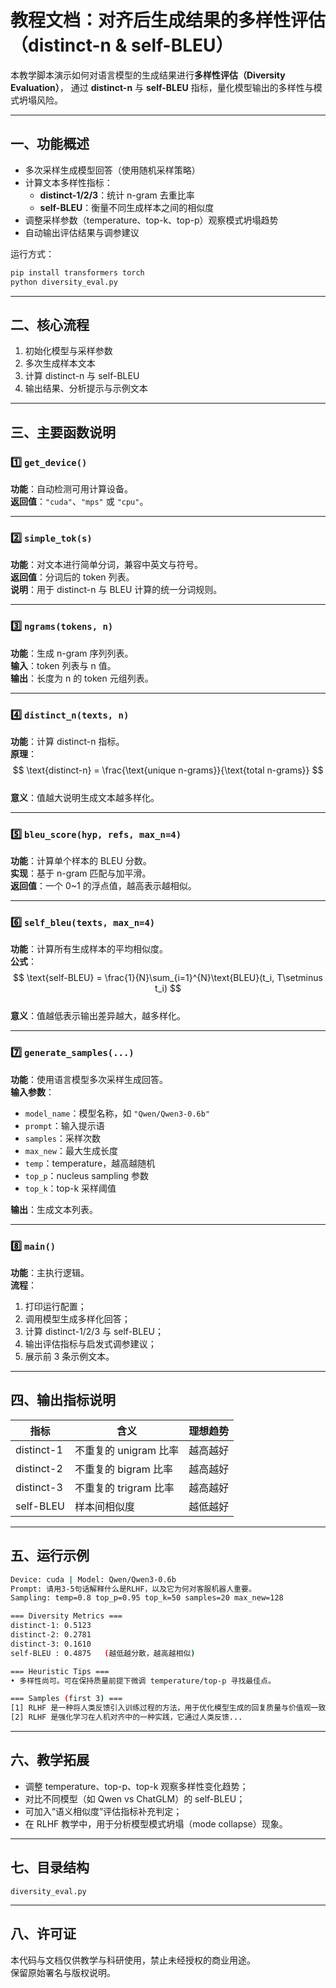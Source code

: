 
# 教程文档：对齐后生成结果的多样性评估（distinct-n & self-BLEU）

本教学脚本演示如何对语言模型的生成结果进行**多样性评估（Diversity Evaluation）**，
通过 **distinct-n** 与 **self-BLEU** 指标，量化模型输出的多样性与模式坍塌风险。

---

## 一、功能概述

- 多次采样生成模型回答（使用随机采样策略）  
- 计算文本多样性指标：
  - **distinct-1/2/3**：统计 n-gram 去重比率
  - **self-BLEU**：衡量不同生成样本之间的相似度
- 调整采样参数（temperature、top-k、top-p）观察模式坍塌趋势
- 自动输出评估结果与调参建议

运行方式：
```bash
pip install transformers torch
python diversity_eval.py
```

---

## 二、核心流程

1. 初始化模型与采样参数  
2. 多次生成样本文本  
3. 计算 distinct-n 与 self-BLEU  
4. 输出结果、分析提示与示例文本

---

## 三、主要函数说明

### 1️⃣ `get_device()`
**功能**：自动检测可用计算设备。  
**返回值**：`"cuda"`、`"mps"` 或 `"cpu"`。

---

### 2️⃣ `simple_tok(s)`
**功能**：对文本进行简单分词，兼容中英文与符号。  
**返回值**：分词后的 token 列表。  
**说明**：用于 distinct-n 与 BLEU 计算的统一分词规则。

---

### 3️⃣ `ngrams(tokens, n)`
**功能**：生成 n-gram 序列列表。  
**输入**：token 列表与 n 值。  
**输出**：长度为 n 的 token 元组列表。

---

### 4️⃣ `distinct_n(texts, n)`
**功能**：计算 distinct-n 指标。  
**原理**：
$$
\text{distinct-n} = \frac{\text{unique n-grams}}{\text{total n-grams}}
$$  
**意义**：值越大说明生成文本越多样化。

---

### 5️⃣ `bleu_score(hyp, refs, max_n=4)`
**功能**：计算单个样本的 BLEU 分数。  
**实现**：基于 n-gram 匹配与加平滑。  
**返回值**：一个 0~1 的浮点值，越高表示越相似。

---

### 6️⃣ `self_bleu(texts, max_n=4)`
**功能**：计算所有生成样本的平均相似度。  
**公式**：
$$
\text{self-BLEU} = \frac{1}{N}\sum_{i=1}^{N}\text{BLEU}(t_i, T\setminus t_i)
$$  
**意义**：值越低表示输出差异越大，越多样化。

---

### 7️⃣ `generate_samples(...)`
**功能**：使用语言模型多次采样生成回答。  
**输入参数**：
- `model_name`：模型名称，如 `"Qwen/Qwen3-0.6b"`  
- `prompt`：输入提示语  
- `samples`：采样次数  
- `max_new`：最大生成长度  
- `temp`：temperature，越高越随机  
- `top_p`：nucleus sampling 参数  
- `top_k`：top-k 采样阈值  

**输出**：生成文本列表。

---

### 8️⃣ `main()`
**功能**：主执行逻辑。  
**流程**：
1. 打印运行配置；  
2. 调用模型生成多样化回答；  
3. 计算 distinct-1/2/3 与 self-BLEU；  
4. 输出评估指标与启发式调参建议；  
5. 展示前 3 条示例文本。

---

## 四、输出指标说明

| 指标 | 含义 | 理想趋势 |
|------|------|-----------|
| distinct-1 | 不重复的 unigram 比率 | 越高越好 |
| distinct-2 | 不重复的 bigram 比率 | 越高越好 |
| distinct-3 | 不重复的 trigram 比率 | 越高越好 |
| self-BLEU | 样本间相似度 | 越低越好 |

---

## 五、运行示例

```bash
Device: cuda | Model: Qwen/Qwen3-0.6b
Prompt: 请用3-5句话解释什么是RLHF，以及它为何对客服机器人重要。
Sampling: temp=0.8 top_p=0.95 top_k=50 samples=20 max_new=128

=== Diversity Metrics ===
distinct-1: 0.5123
distinct-2: 0.2781
distinct-3: 0.1610
self-BLEU : 0.4875   (越低越分散，越高越相似)

=== Heuristic Tips ===
• 多样性尚可。可在保持质量前提下微调 temperature/top-p 寻找最佳点。

=== Samples (first 3) ===
[1] RLHF 是一种将人类反馈引入训练过程的方法，用于优化模型生成的回复质量与价值观一致性。
[2] RLHF 是强化学习在人机对齐中的一种实践，它通过人类反馈...
```

---

## 六、教学拓展

- 调整 temperature、top-p、top-k 观察多样性变化趋势；  
- 对比不同模型（如 Qwen vs ChatGLM）的 self-BLEU；  
- 可加入“语义相似度”评估指标补充判定；  
- 在 RLHF 教学中，用于分析模型模式坍塌（mode collapse）现象。

---

## 七、目录结构

```
diversity_eval.py
```

---

## 八、许可证

本代码与文档仅供教学与科研使用，禁止未经授权的商业用途。  
保留原始署名与版权说明。
